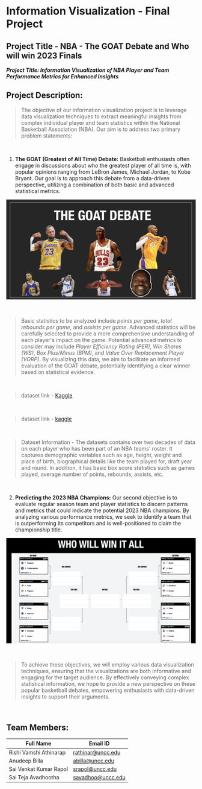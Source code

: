 # Information Visualization -  Final Project
## Project Title - NBA - The GOAT Debate and Who will win 2023 Finals


***Project Title: Information Visualization of NBA Player and Team Performance Metrics for Enhanced Insights***


## Project Description:

> The objective of our information visualization project is to leverage data visualization techniques to extract meaningful insights from complex individual player and team statistics within the National Basketball Association (NBA). Our aim is to address two primary problem statements:

<br>

1. **The GOAT (Greatest of All Time) Debate:** Basketball enthusiasts often engage in discussions about who the greatest player of all time is, with popular opinions ranging from LeBron James, Michael Jordan, to Kobe Bryant. Our goal is to approach this debate from a data-driven perspective, utilizing a combination of both basic and advanced statistical metrics.

![Image of NBA players](goat_debate.png)



<br>

>Basic statistics to be analyzed include *points per game*, *total rebounds per game*, and *assists per game*. Advanced statistics will be carefully selected to provide a more comprehensive understanding of each player's impact on the game. Potential advanced metrics to consider may include *Player Efficiency Rating (PER)*, *Win Shares (WS)*, *Box Plus/Minus (BPM)*, and *Value Over Replacement Player (VORP)*. By visualizing this data, we aim to facilitate an informed evaluation of the GOAT debate, potentially identifying a clear winner based on statistical evidence.

<br>

> dataset link - [Kaggle](https://www.kaggle.com/datasets/justinas/nba-players-data)
<br>

> dataset link - [kaggle](https://www.kaggle.com/datasets/drgilermo/nba-players-stats)

<br>

> Dataset Information - The datasets contains over two decades of data on each player who has been part of an NBA teams' roster. It captures demographic variables such as age, height, weight and place of birth, biographical details like the team played for, draft year and round. In addition, it has basic box score statistics such as games played, average number of points, rebounds, assists, etc.

<br>

2. **Predicting the 2023 NBA Champions:** Our second objective is to evaluate regular season team and player statistics to discern patterns and metrics that could indicate the potential 2023 NBA champions. By analyzing various performance metrics, we seek to identify a team that is outperforming its competitors and is well-positioned to claim the championship title.

![Image of Potential Champions](champions.png)

<br>

>To achieve these objectives, we will employ various data visualization techniques, ensuring that the visualizations are both informative and engaging for the target audience. By effectively conveying complex statistical information, we hope to provide a new perspective on these popular basketball debates, empowering enthusiasts with data-driven insights to support their arguments.

<br>


## Team Members:

| Full Name | Email ID |
| --- | --- |
| Rishi Vamshi Athinarap | rathinar@uncc.edu |
| Anudeep Billa | abilla@uncc.edu |
| Sai Venkat Kumar Rapol | srapol@uncc.edu |
| Sai Teja Avadhootha | savadhoo@uncc.edu |

